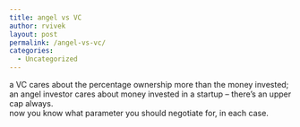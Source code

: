 ```yaml
---
title: angel vs VC
author: rvivek
layout: post
permalink: /angel-vs-vc/
categories:
  - Uncategorized
---
```

a VC cares about the percentage ownership more than the money invested;  
an angel investor cares about money invested in a startup &#8211; there&#8217;s an upper cap always.  
now you know what parameter you should negotiate for, in each case.